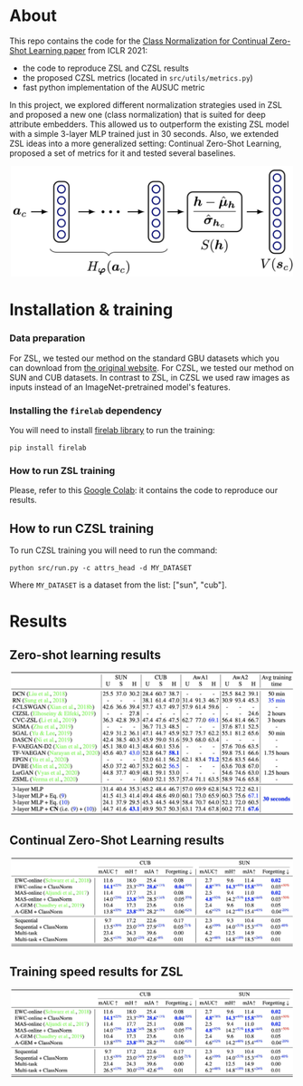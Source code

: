 # About

This repo contains the code for the [Class Normalization for Continual Zero-Shot Learning paper](https://arxiv.org/abs/2006.11328) from ICLR 2021:
- the code to reproduce ZSL and CZSL results
- the proposed CZSL metrics (located in `src/utils/metrics.py`)
- fast python implementation of the AUSUC metric

In this project, we explored different normalization strategies used in ZSL and proposed a new one (class normalization) that is suited for deep attribute embedders.
This allowed us to outperform the existing ZSL model with a simple 3-layer MLP trained just in 30 seconds.
Also, we extended ZSL ideas into a more generalized setting: Continual Zero-Shot Learning, proposed a set of metrics for it and tested several baselines.

<div style="text-align:center">
<img src="images/class-norm-illustration.jpg" alt="Class Normalization illustration" width="500"/>
</div>

# Installation & training
### Data preparation
For ZSL, we tested our method on the standard GBU datasets which you can download from [the original website](https://www.mpi-inf.mpg.de/departments/computer-vision-and-machine-learning/research/zero-shot-learning/zero-shot-learning-the-good-the-bad-and-the-ugly).
For CZSL, we tested our method on SUN and CUB datasets.
In contrast to ZSL, in CZSL we used raw images as inputs instead of an ImageNet-pretrained model's features.

### Installing the `firelab` dependency
You will need to install [firelab library](https://github.com/universome/firelab) to run the training:
```
pip install firelab
```

### How to run ZSL training
Please, refer to this [Google Colab](https://colab.research.google.com/drive/125-hNotS79DH-6lb3CNcN3PaDZfPxasV?usp=sharing): it contains the code to reproduce our results.

## How to run CZSL training
To run CZSL training you will need to run the command:
```
python src/run.py -c attrs_head -d MY_DATASET
```
Where `MY_DATASET` is a dataset from the list: ["sun", "cub"].

# Results
## Zero-shot learning results
<div style="text-align:center">
<img src="images/zsl-results-table.jpg" alt="ZSL results" style="max-width: 500px"/>
</div>

## Continual Zero-Shot Learning results
<div style="text-align:center">
<img src="images/czsl-results-table.jpg" alt="CZSL results" style="max-width: 500px"/>
</div>


## Training speed results for ZSL
<div style="text-align:center">
<img src="images/czsl-results-table.jpg" alt="Training speed results" style="max-width: 500px"/>
</div>
